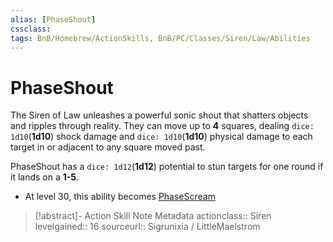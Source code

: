 ```yaml
---
alias: [PhaseShout]
cssclass: 
tags: BnB/Homebrew/ActionSkills, BnB/PC/Classes/Siren/Law/Abilities
---
```

# PhaseShout
The Siren of Law unleashes a powerful sonic shout that shatters objects and ripples through reality. They can move up to __4__ squares, dealing `dice: 1d10`(__1d10__) shock damage and `dice: 1d10`(__1d10__) physical damage to each target in or adjacent to any square moved past.

PhaseShout has a `dice: 1d12`(__1d12__) potential to stun targets for one round if it lands on a __1-5__.

- At level 30, this ability becomes [PhaseScream](PhaseScream.md)

>[!abstract]- Action Skill Note Metadata
> actionclass:: Siren
> levelgained:: 16
> sourceurl:: Sigrunixia / LittleMaelstrom
